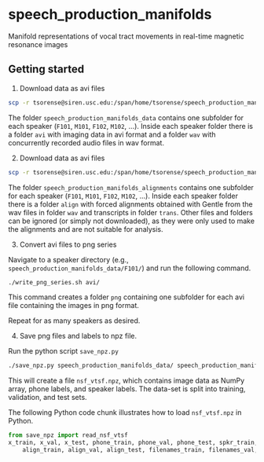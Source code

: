 # speech_production_manifolds

Manifold representations of vocal tract movements in real-time magnetic resonance images

## Getting started

1. Download data as avi files

```bash
scp -r tsorense@siren.usc.edu:/span/home/tsorense/speech_production_manifolds_data/ .
```

The folder `speech_production_manifolds_data` contains one subfolder for each speaker (`F101`, `M101`, `F102`, `M102`, ...).
Inside each speaker folder there is a folder `avi` with imaging data in avi format
and a folder `wav` with concurrently recorded audio files in wav format.

2. Download data as avi files

```bash
scp -r tsorense@siren.usc.edu:/span/home/tsorense/speech_production_manifolds_alignments/ .
```

The folder `speech_production_manifolds_alignments` contains one subfolder for each speaker (`F101`, `M101`, `F102`, `M102`, ...).
Inside each speaker folder there is a folder `align` with forced alignments obtained with Gentle from the wav files in folder `wav` and transcripts in folder `trans`.
Other files and folders can be ignored (or simply not downloaded), as they were only used to make the alignments and are not suitable for analysis.

3. Convert avi files to png series

Navigate to a speaker directory (e.g., `speech_production_manifolds_data/F101/`) and run the following command.

```bash
./write_png_series.sh avi/
```

This command creates a folder `png` containing one subfolder for each avi file containing the images in png format.

Repeat for as many speakers as desired.

4. Save png files and labels to npz file.

Run the python script `save_npz.py` 

```bash
./save_npz.py speech_production_manifolds_data/ speech_production_manifolds_alignments/
```

This will create a file `nsf_vtsf.npz`, which contains image data as NumPy array, phone labels, and speaker labels. The data-set is split into training, validation, and test sets.

The following Python code chunk illustrates how to load `nsf_vtsf.npz` in Python.

```python
from save_npz import read_nsf_vtsf
x_train, x_val, x_test, phone_train, phone_val, phone_test, spkr_train, spkr_val, spkr_test, \
    align_train, align_val, align_test, filenames_train, filenames_val, filenames_test = read_nsf_vtsf('nsf_vtsf.npz')
```
